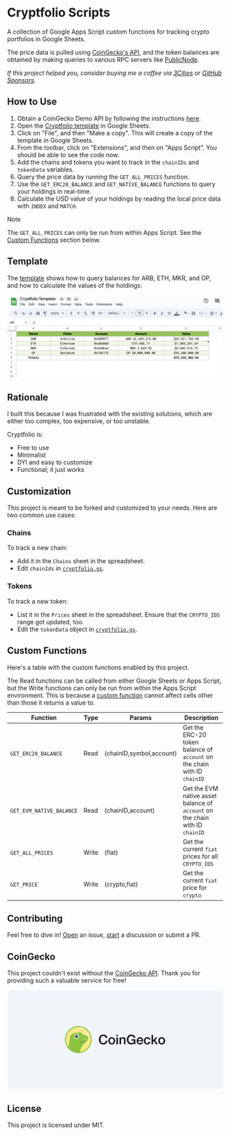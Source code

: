 # Cryptfolio Scripts

A collection of Google Apps Script custom functions for tracking crypto portfolios in Google Sheets.

The price data is pulled using [CoinGecko's API](https://coingecko.com/en/api), and the token balances are obtained by
making queries to various RPC servers like [PublicNode](https://publicnode.com/).

_If this project helped you, consider buying me a coffee via [3Cities][3cities] or [GitHub Sponsors][sponsors]_.

## How to Use

1. Obtain a CoinGecko Demo API by following the instructions
   [here](https://support.coingecko.com/hc/en-us/articles/21880397454233-User-Guide-How-to-sign-up-for-CoinGecko-Demo-API-and-generate-an-API-key).
2. Open the [Cryptfolio template][template] in Google Sheets.
3. Click on "File", and then "Make a copy". This will create a copy of the template in Google Sheets.
4. From the toolbar, click on "Extensions", and then on "Apps Script". You should be able to see the code now.
5. Add the chains and tokens you want to track in the `chainIDs` and `tokenData` variables.
6. Query the price data by running the `GET_ALL_PRICES` function.
7. Use the `GET_ERC20_BALANCE` and `GET_NATIVE_BALANCE` functions to query your holdings in real-time.
8. Calculate the USD value of your holdings by reading the local price data with `INDEX` and `MATCH`.

> [!NOTE]
>
> The `GET_ALL_PRICES` can only be run from within Apps Script. See the [Custom Functions](#custom-functions) section
> below.

## Template

The [template][template] shows how to query balances for ARB, ETH, MKR, and OP, and how to calculate the values of the
holdings:

![Demo](./demo.png)

## Rationale

I built this because I was frustrated with the existing solutions, which are either too complex, too expensive, or too
unstable.

Cryptfolio is:

- Free to use
- Minimalist
- DYI and easy to customize
- Functional; it just works

## Customization

This project is meant to be forked and customized to your needs. Here are two common use cases:

### Chains

To track a new chain:

- Add it in the `Chains` sheet in the spreadsheet.
- Edit `chainIds` in [`cryptfolio.gs`](./src/cryptfolio.gs).

### Tokens

To track a new token:

- List it in the `Prices` sheet in the spreadsheet. Ensure that the `CRYPTO_IDS` range got updated, too.
- Edit the `tokenData` object in [`cryptfolio.gs`](./src/cryptfolio.gs).

## Custom Functions

Here's a table with the custom functions enabled by this project.

The Read functions can be called from either Google Sheets or Apps Script, but the Write functions can only be run from
within the Apps Script environment. This is because a
[custom function](https://developers.google.com/apps-script/guides/sheets/functions?hl=en) cannot affect cells other
than those it returns a value to.

| Function                 | Type  | Params                   | Description                                                                  |
| ------------------------ | ----- | ------------------------ | ---------------------------------------------------------------------------- |
| `GET_ERC20_BALANCE`      | Read  | (chainID,symbol,account) | Get the ERC-20 token balance of `account` on the chain with ID `chainID`     |
| `GET_EVM_NATIVE_BALANCE` | Read  | (chainID,account)        | Get the EVM native asset balance of `account` on the chain with ID `chainID` |
| `GET_ALL_PRICES`         | Write | (fiat)                   | Get the current `fiat` prices for all `CRYPTO_IDS`                           |
| `GET_PRICE`              | Write | (crypto,fiat)            | Get the current `fiat` price for `crypto`                                    |

## Contributing

Feel free to dive in! [Open](../../issues/new) an issue, [start](../../discussions/new) a discussion or submit a PR.

## CoinGecko

This project couldn't exist without the [CoinGecko API](https://www.coingecko.com/en/api). Thank you for providing such
a valuable service for free!

![CoinGecko Logo](./coingecko.png)

## License

This project is licensed under MIT.

[3cities]: https://3cities.xyz/#/pay?c=CAESFAKY9DMuOFdjE4Wzl2YyUFipPiSfIgICATICCAJaFURvbmF0aW9uIHRvIFBhdWwgQmVyZw
[sponsors]: https://github.com/sponsors/PaulRBerg
[template]: https://docs.google.com/spreadsheets/d/1V3uIiz5BxVd1ZBRh1s3thso5mW74tHATqcGovox2FlU/edit?usp=sharing

